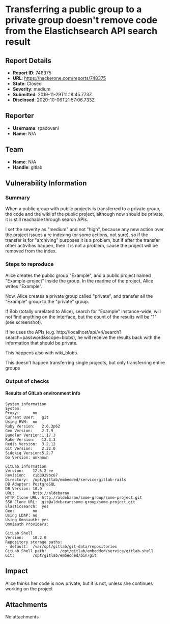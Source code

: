 # Transferring a public group to a private group doesn't remove code from the Elastichsearch API search result

## Report Details
- **Report ID**: 748375
- **URL**: https://hackerone.com/reports/748375
- **State**: Closed
- **Severity**: medium
- **Submitted**: 2019-11-29T11:18:45.773Z
- **Disclosed**: 2020-10-06T21:57:06.733Z

## Reporter
- **Username**: rpadovani
- **Name**: N/A

## Team
- **Name**: N/A
- **Handle**: gitlab

## Vulnerability Information
### Summary

When a public group with public projects is transferred to a private group, the code and the wiki of the public project, although now should be private, it is still reachable through search APIs.

I set the severity as "medium" and not "high", because any new action over the project issues a re indexing (or some actions, not sure), so if the transfer is for "archiving" purposes it is a problem, but if after the transfer other activities happen, then it is not a problem, cause the project will be removed from the index.

### Steps to reproduce

Alice creates the public group "Example", and a public project named "Example-project" inside the group. In the readme of the project, Alice writes "Example".

Now, Alice creates a private group called "private", and transfer all the "Example" group to the "private" group.

If Bob (totally unrelated to Alice), search for "Example" instance-wide, will not find anything on the interface, but the count of the results will be "1" (see screenshot).

If he uses the APIs (e.g. http://localhost/api/v4/search?search=password&scope=blobs), he will receive the results back with the information that should be private.

This happens also with wiki_blobs.

This doesn't happen transferring single projects, but only transferring entire groups

### Output of checks

#### Results of GitLab environment info

``` 
System information
System:		
Proxy:		no
Current User:	git
Using RVM:	no
Ruby Version:	2.6.3p62
Gem Version:	2.7.9
Bundler Version:1.17.3
Rake Version:	12.3.3
Redis Version:	3.2.12
Git Version:	2.22.0
Sidekiq Version:5.2.7
Go Version:	unknown

GitLab information
Version:	12.5.2-ee
Revision:	c1b3929bc67
Directory:	/opt/gitlab/embedded/service/gitlab-rails
DB Adapter:	PostgreSQL
DB Version:	10.9
URL:		http://aldebaran
HTTP Clone URL:	http://aldebaran/some-group/some-project.git
SSH Clone URL:	git@aldebaran:some-group/some-project.git
Elasticsearch:	yes
Geo:		no
Using LDAP:	no
Using Omniauth:	yes
Omniauth Providers: 

GitLab Shell
Version:	10.2.0
Repository storage paths:
- default: 	/var/opt/gitlab/git-data/repositories
GitLab Shell path:		/opt/gitlab/embedded/service/gitlab-shell
Git:		/opt/gitlab/embedded/bin/git
```

## Impact

Alice thinks her code is now private, but it is not, unless she continues working on the project

## Attachments
No attachments
